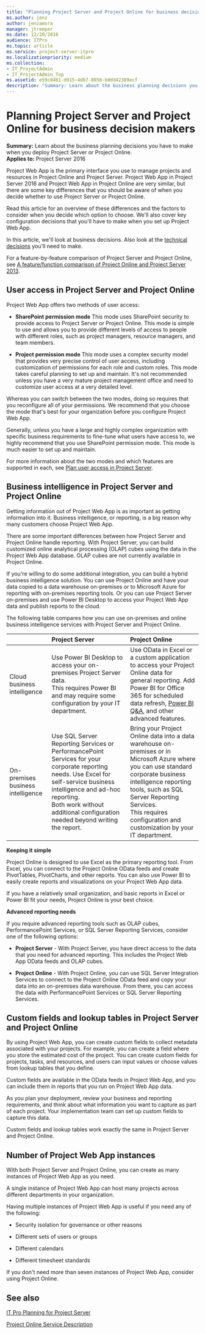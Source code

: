 ```yaml
---
title: "Planning Project Server and Project Online for business decision makers"
ms.author: jenz
author: jenzamora
manager: jtremper
ms.date: 12/20/2016
audience: ITPro
ms.topic: article
ms.service: project-server-itpro
ms.localizationpriority: medium
ms.collection:
- IT_ProjectAdmin
- IT_ProjectAdmin_Top
ms.assetid: e59c8461-d915-4db7-8950-b0dd42389ecf
description: "Summary: Learn about the business planning decisions you have to make when you deploy Project Server or Project Online."
---
```


# Planning Project Server and Project Online for business decision makers
 
 **Summary:** Learn about the business planning decisions you have to make when you deploy Project Server or Project Online.<br/>
**Applies to:** Project Server 2016
  
Project Web App is the primary interface you use to manage projects and resources in Project Online and Project Server. Project Web App in Project Server 2016 and Project Web App in Project Online are very similar, but there are some key differences that you should be aware of when you decide whether to use Project Server or Project Online.
  
Read this article for an overview of these differences and the factors to consider when you decide which option to choose. We'll also cover key configuration decisions that you'll have to make when you set up Project Web App.
  
In this article, we'll look at business decisions. Also look at the [technical decisions](planning-project-server-and-project-online-for-technical-decision-makers.md) you'll need to make.
  
For a feature-by-feature comparison of Project Server and Project Online, see [A feature/function comparison of Project Online and Project Server 2013](./project-server-2013-and-2016.md).
  
## User access in Project Server and Project Online

Project Web App offers two methods of user access:
  
- **SharePoint permission mode** This mode uses SharePoint security to provide access to Project Server or Project Online. This mode is simple to use and allows you to provide different levels of access to people with different roles, such as project managers, resource managers, and team members.
    
- **Project permission mode** This mode uses a complex security model that provides very precise control of user access, including customization of permissions for each role and custom roles. This mode takes careful planning to set up and maintain. It's not recommended unless you have a very mature project management office and need to customize user access at a very detailed level.
    
Whereas you can switch between the two modes, doing so requires that you reconfigure all of your permissions. We recommend that you choose the mode that's best for your organization before you configure Project Web App.
  
Generally, unless you have a large and highly complex organization with specific business requirements to fine-tune what users have access to, we highly recommend that you use SharePoint permission mode. This mode is much easier to set up and maintain.
  
For more information about the two modes and which features are supported in each, see [Plan user access in Project Server](plan-user-access-in-project-server.md).
  
## Business intelligence in Project Server and Project Online

Getting information out of Project Web App is as important as getting information into it. Business intelligence, or reporting, is a big reason why many customers choose Project Web App.
  
There are some important differences between how Project Server and Project Online handle reporting. With Project Server, you can build customized online analytical processing (OLAP) cubes using the data in the Project Web App database. OLAP cubes are not currently available in Project Online.
  
If you're willing to do some additional integration, you can build a hybrid business intelligence solution. You can use Project Online and have your data copied to a data warehouse on-premises or to Microsoft Azure for reporting with on-premises reporting tools. Or you can use Project Server on-premises and use Power BI Desktop to access your Project Web App data and publish reports to the cloud.
  
The following table compares how you can use on-premises and online business intelligence services with Project Server and Project Online.
  
|&nbsp;|**Project Server**|**Project Online**|
|:-----|:-----|:-----|
|Cloud business intelligence  <br/> |Use Power BI Desktop to access your on-premises Project Server data.  <br/> This requires Power BI and may require some configuration by your IT department.  <br/> |Use OData in Excel or a custom application to access your Project Online data for general reporting. Add Power BI for Office 365 for scheduled data refresh, [Power BI Q&amp;A](/power-bi/consumer/end-user-q-and-a), and other advanced features.  <br/> |
|On-premises business intelligence  <br/> |Use SQL Server Reporting Services or PerformancePoint Services for your corporate reporting needs. Use Excel for self-service business intelligence and ad-hoc reporting.  <br/> Both work without additional configuration needed beyond writing the report.  <br/> |Bring your Project Online data into a data warehouse on-premises or in Microsoft Azure where you can use standard corporate business intelligence reporting tools, such as SQL Server Reporting Services.  <br/> This requires configuration and customization by your IT department.  <br/> |
   
 **Keeping it simple**
  
Project Online is designed to use Excel as the primary reporting tool. From Excel, you can connect to the Project Online OData feeds and create PivotTables, PivotCharts, and other reports. You can also use Power BI to easily create reports and visualizations on your Project Web App data.
  
If you have a relatively small organization, and basic reports in Excel or Power BI fit your needs, Project Online is your best choice.
  
 **Advanced reporting needs**
  
If you require advanced reporting tools such as OLAP cubes, PerformancePoint Services, or SQL Server Reporting Services, consider one of the following options:
  
- **Project Server** - With Project Server, you have direct access to the data that you need for advanced reporting. This includes the Project Web App OData feeds and OLAP cubes.
    
- **Project Online** - With Project Online, you can use SQL Server Integration Services to connect to the Project Online OData feed and copy your data into an on-premises data warehouse. From there, you can access the data with PerformancePoint Services or SQL Server Reporting Services.
    
## Custom fields and lookup tables in Project Server and Project Online

By using Project Web App, you can create custom fields to collect metadata associated with your projects. For example, you can create a field where you store the estimated cost of the project. You can create custom fields for projects, tasks, and resources, and users can input values or choose values from lookup tables that you define.
  
Custom fields are available in the OData feeds in Project Web App, and you can include them in reports that you run on Project Web App data.
  
As you plan your deployment, review your business and reporting requirements, and think about what information you want to capture as part of each project. Your implementation team can set up custom fields to capture this data.
  
Custom fields and lookup tables work exactly the same in Project Server and Project Online.
  
## Number of Project Web App instances

With both Project Server and Project Online, you can create as many instances of Project Web App as you need.
  
A single instance of Project Web App can host many projects across different departments in your organization.
  
Having multiple instances of Project Web App is useful if you need any of the following:
  
- Security isolation for governance or other reasons
    
- Different sets of users or groups
    
- Different calendars
    
- Different timesheet standards
    
If you don't need more than seven instances of Project Web App, consider using Project Online.
  
## See also

[IT Pro Planning for Project Server](it-pro-planning-for-project-server-2016.md)

[Project Online Service Description](/office365/servicedescriptions/project-online-service-description/project-online-service-description)